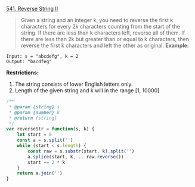 [541. Reverse String II](https://leetcode.com/problems/reverse-string-ii/#/description)

>Given a string and an integer k, you need to reverse the first k characters for every 2k characters counting from the start of the string. If there are less than k characters left, reverse all of them. If there are less than 2k but greater than or equal to k characters, then reverse the first k characters and left the other as original.
**Example:**
```
Input: s = "abcdefg", k = 2
Output: "bacdfeg"
```
**Restrictions:**
1. The string consists of lower English letters only.
2. Length of the given string and k will in the range [1, 10000]


```js
/**
 * @param {string} s
 * @param {number} k
 * @return {string}
 */
var reverseStr = function(s, k) {
    let start = 0
    const a = s.split('')
    while (start < s.length) {
        const raw = s.substr(start, k).split('')
        a.splice(start, k, ...raw.reverse())
        start += 2 * k
    }
    return a.join('')
}
```


